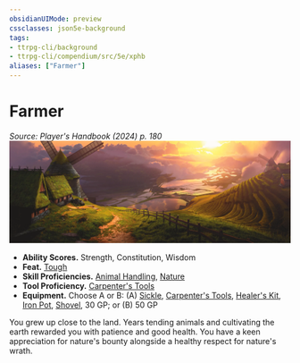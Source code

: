 ```yaml
---
obsidianUIMode: preview
cssclasses: json5e-background
tags:
- ttrpg-cli/background
- ttrpg-cli/compendium/src/5e/xphb
aliases: ["Farmer"]
---
```

# Farmer
*Source: Player's Handbook (2024) p. 180*  
![](Misc%20Files/CLI/compendium/backgrounds/img/farmer.webp#right)

- **Ability Scores.** Strength, Constitution, Wisdom  
- **Feat.** [Tough](Misc%20Files/CLI/compendium/feats/tough-xphb.md)  
- **Skill Proficiencies.** [Animal Handling](Misc%20Files/CLI/rules/skills.md#Animal%20Handling), [Nature](Misc%20Files/CLI/rules/skills.md#Nature)  
- **Tool Proficiency.** [Carpenter's Tools](Misc%20Files/CLI/compendium/items/carpenters-tools-xphb.md)  
- **Equipment.** Choose A or B: (A) [Sickle](Misc%20Files/CLI/compendium/items/sickle-xphb.md), [Carpenter's Tools](Misc%20Files/CLI/compendium/items/carpenters-tools-xphb.md), [Healer's Kit](Misc%20Files/CLI/compendium/items/healers-kit-xphb.md), [Iron Pot](Misc%20Files/CLI/compendium/items/iron-pot-xphb.md), [Shovel](Misc%20Files/CLI/compendium/items/shovel-xphb.md), 30 GP; or (B) 50 GP  

You grew up close to the land. Years tending animals and cultivating the earth rewarded you with patience and good health. You have a keen appreciation for nature's bounty alongside a healthy respect for nature's wrath.